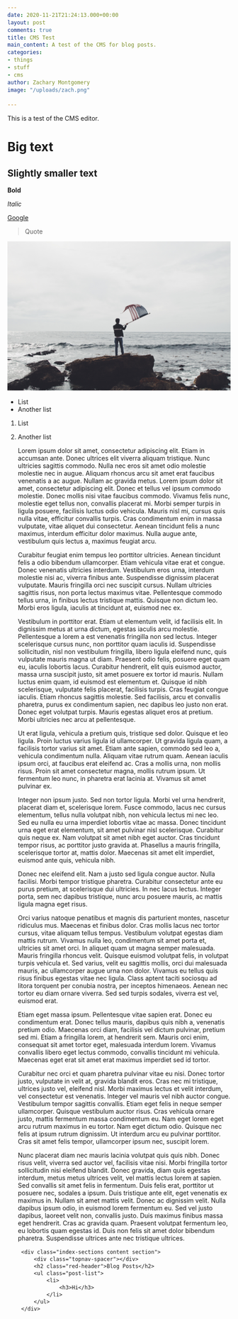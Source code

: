 ```yaml
---
date: 2020-11-21T21:24:13.000+00:00
layout: post
comments: true
title: CMS Test
main_content: A test of the CMS for blog posts.
categories:
- things
- stuff
- cms
author: Zachary Montgomery
image: "/uploads/zach.png"

---
```

This is a test of the CMS editor.

# Big text

## Slightly smaller text

**Bold**

_Italic_

[Google](https://google.com/ "Google")

> Quote

![](/uploads/matthew-gonzalez-qvbpxygzzwg-unsplash.jpg)

* List
* Another list

1. List
2. Another list

   Lorem ipsum dolor sit amet, consectetur adipiscing elit. Etiam in accumsan ante. Donec ultrices elit viverra aliquam tristique. Nunc ultricies sagittis commodo. Nulla nec eros sit amet odio molestie molestie nec in augue. Aliquam rhoncus arcu sit amet erat faucibus venenatis a ac augue. Nullam ac gravida metus. Lorem ipsum dolor sit amet, consectetur adipiscing elit. Donec et tellus vel ipsum commodo molestie. Donec mollis nisi vitae faucibus commodo. Vivamus felis nunc, molestie eget tellus non, convallis placerat mi. Morbi semper turpis in ligula posuere, facilisis luctus odio vehicula. Mauris nisl mi, cursus quis nulla vitae, efficitur convallis turpis. Cras condimentum enim in massa vulputate, vitae aliquet dui consectetur. Aenean tincidunt felis a nunc maximus, interdum efficitur dolor maximus. Nulla augue ante, vestibulum quis lectus a, maximus feugiat arcu.

   Curabitur feugiat enim tempus leo porttitor ultricies. Aenean tincidunt felis a odio bibendum ullamcorper. Etiam vehicula vitae erat et congue. Donec venenatis ultricies interdum. Vestibulum eros urna, interdum molestie nisi ac, viverra finibus ante. Suspendisse dignissim placerat vulputate. Mauris fringilla orci nec suscipit cursus. Nullam ultricies sagittis risus, non porta lectus maximus vitae. Pellentesque commodo tellus urna, in finibus lectus tristique mattis. Quisque non dictum leo. Morbi eros ligula, iaculis at tincidunt at, euismod nec ex.

   Vestibulum in porttitor erat. Etiam ut elementum velit, id facilisis elit. In dignissim metus at urna dictum, egestas iaculis arcu molestie. Pellentesque a lorem a est venenatis fringilla non sed lectus. Integer scelerisque cursus nunc, non porttitor quam iaculis id. Suspendisse sollicitudin, nisl non vestibulum fringilla, libero ligula eleifend nunc, quis vulputate mauris magna ut diam. Praesent odio felis, posuere eget quam eu, iaculis lobortis lacus. Curabitur hendrerit, elit quis euismod auctor, massa urna suscipit justo, sit amet posuere ex tortor id mauris. Nullam luctus enim quam, id euismod est elementum et. Quisque id nibh scelerisque, vulputate felis placerat, facilisis turpis. Cras feugiat congue iaculis. Etiam rhoncus sagittis molestie. Sed facilisis, arcu et convallis pharetra, purus ex condimentum sapien, nec dapibus leo justo non erat. Donec eget volutpat turpis. Mauris egestas aliquet eros at pretium. Morbi ultricies nec arcu at pellentesque.

   Ut erat ligula, vehicula a pretium quis, tristique sed dolor. Quisque et leo ligula. Proin luctus varius ligula id ullamcorper. Ut gravida ligula quam, a facilisis tortor varius sit amet. Etiam ante sapien, commodo sed leo a, vehicula condimentum nulla. Aliquam vitae rutrum quam. Aenean iaculis ipsum orci, at faucibus erat eleifend ac. Cras a mollis urna, non mollis risus. Proin sit amet consectetur magna, mollis rutrum ipsum. Ut fermentum leo nunc, in pharetra erat lacinia at. Vivamus sit amet pulvinar ex.

   Integer non ipsum justo. Sed non tortor ligula. Morbi vel urna hendrerit, placerat diam et, scelerisque lorem. Fusce commodo, lacus nec cursus elementum, tellus nulla volutpat nibh, non vehicula lectus mi nec leo. Sed eu nulla eu urna imperdiet lobortis vitae ac massa. Donec tincidunt urna eget erat elementum, sit amet pulvinar nisl scelerisque. Curabitur quis neque ex. Nam volutpat sit amet nibh eget auctor. Cras tincidunt tempor risus, ac porttitor justo gravida at. Phasellus a mauris fringilla, scelerisque tortor at, mattis dolor. Maecenas sit amet elit imperdiet, euismod ante quis, vehicula nibh.

   Donec nec eleifend elit. Nam a justo sed ligula congue auctor. Nulla facilisi. Morbi tempor tristique pharetra. Curabitur consectetur ante eu purus pretium, at scelerisque dui ultricies. In nec lacus lectus. Integer porta, sem nec dapibus tristique, nunc arcu posuere mauris, ac mattis ligula magna eget risus.

   Orci varius natoque penatibus et magnis dis parturient montes, nascetur ridiculus mus. Maecenas et finibus dolor. Cras mollis lacus nec tortor cursus, vitae aliquam tellus tempus. Vestibulum volutpat egestas diam mattis rutrum. Vivamus nulla leo, condimentum sit amet porta et, ultricies sit amet orci. In aliquet quam ut magna semper malesuada. Mauris fringilla rhoncus velit. Quisque euismod volutpat felis, in volutpat turpis vehicula et. Sed varius, velit eu sagittis mollis, orci dui malesuada mauris, ac ullamcorper augue urna non dolor. Vivamus eu tellus quis risus finibus egestas vitae nec ligula. Class aptent taciti sociosqu ad litora torquent per conubia nostra, per inceptos himenaeos. Aenean nec tortor eu diam ornare viverra. Sed sed turpis sodales, viverra est vel, euismod erat.

   Etiam eget massa ipsum. Pellentesque vitae sapien erat. Donec eu condimentum erat. Donec tellus mauris, dapibus quis nibh a, venenatis pretium odio. Maecenas orci diam, facilisis vel dictum pulvinar, pretium sed mi. Etiam a fringilla lorem, at hendrerit sem. Mauris orci enim, consequat sit amet tortor eget, malesuada interdum lorem. Vivamus convallis libero eget lectus commodo, convallis tincidunt mi vehicula. Maecenas eget erat sit amet erat maximus imperdiet sed id tortor.

   Curabitur nec orci et quam pharetra pulvinar vitae eu nisi. Donec tortor justo, vulputate in velit at, gravida blandit eros. Cras nec mi tristique, ultrices justo vel, eleifend nisl. Morbi maximus lectus et velit interdum, vel consectetur est venenatis. Integer vel mauris vel nibh auctor congue. Vestibulum tempor sagittis convallis. Etiam eget felis in neque semper ullamcorper. Quisque vestibulum auctor risus. Cras vehicula ornare justo, mattis fermentum massa condimentum eu. Nam eget lorem eget arcu rutrum maximus in eu tortor. Nam eget dictum odio. Quisque nec felis at ipsum rutrum dignissim. Ut interdum arcu eu pulvinar porttitor. Cras sit amet felis tempor, ullamcorper ipsum nec, suscipit lorem.

   Nunc placerat diam nec mauris lacinia volutpat quis quis nibh. Donec risus velit, viverra sed auctor vel, facilisis vitae nisi. Morbi fringilla tortor sollicitudin nisi eleifend blandit. Donec gravida, diam quis egestas interdum, metus metus ultrices velit, vel mattis lectus lorem at sapien. Sed convallis sit amet felis in fermentum. Duis felis erat, porttitor ut posuere nec, sodales a ipsum. Duis tristique ante elit, eget venenatis ex maximus in. Nullam sit amet mattis velit. Donec ac dignissim velit. Nulla dapibus ipsum odio, in euismod lorem fermentum eu. Sed vel justo dapibus, laoreet velit non, convallis justo. Duis maximus finibus massa eget hendrerit. Cras ac gravida quam. Praesent volutpat fermentum leo, eu lobortis quam egestas id. Duis non felis sit amet dolor bibendum pharetra. Suspendisse ultrices ante nec tristique ultrices.

        <div class="index-sections content section">
            <div class="topnav-spacer"></div>
            <h2 class="red-header">Blog Posts</h2>
            <ul class="post-list">
                <li>
                    <h3>Hi</h3>
                </li>
            </ul>
        </div>